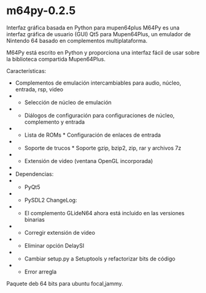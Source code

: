# m64py-0.2.5

Interfaz gráfica basada en Python para mupen64plus M64Py es una interfaz gráfica de usuario (GUI) Qt5 para Mupen64Plus, un emulador de Nintendo 64 basado en complementos multiplataforma. 

M64Py está escrito en Python y proporciona una interfaz fácil de usar sobre la biblioteca compartida Mupen64Plus.

Características: 

* Complementos de emulación intercambiables para audio, núcleo, entrada, rsp, video 
* * Selección de núcleo de emulación 
* * Diálogos de configuración para configuraciones de núcleo, complemento y entrada 
* * Lista de ROMs * Configuración de enlaces de entrada 
* * Soporte de trucos * Soporte gzip, bzip2, zip, rar y archivos 7z 
* * Extensión de video (ventana OpenGL incorporada) 
* 
* Dependencias: 
* * PyQt5 
* * PySDL2 ChangeLog: 
* * El complemento GLideN64 ahora está incluido en las versiones binarias 
* * Corregir extensión de video 
* * Eliminar opción DelaySI 
* * Cambiar setup.py a Setuptools y refactorizar bits de código 
* * Error arregla

Paquete deb 64 bits para ubuntu focal,jammy.
